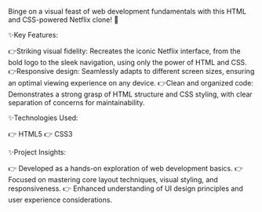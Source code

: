 Binge on a visual feast of web development fundamentals with this HTML and CSS-powered Netflix clone! 💫

✨Key Features:

   👉Striking visual fidelity: Recreates the iconic Netflix interface, from the bold logo to the sleek 
        navigation, using only the power of HTML and CSS.
   👉Responsive design: Seamlessly adapts to different screen sizes, ensuring an optimal viewing 
        experience on any device.
   👉Clean and organized code: Demonstrates a strong grasp of HTML structure and CSS styling, with 
        clear separation of concerns for maintainability.

✨Technologies Used:

   👉 HTML5
   👉 CSS3

✨Project Insights:

   👉 Developed as a hands-on exploration of web development basics.
   👉 Focused on mastering core layout techniques, visual styling, and responsiveness.
   👉 Enhanced understanding of UI design principles and user experience considerations.

